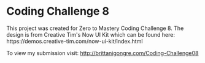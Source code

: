 <h1>Coding Challenge 8</h1>
This project was created for Zero to Mastery Coding Challenge 8. The design is from Creative Tim's Now UI Kit which can be found here: https://demos.creative-tim.com/now-ui-kit/index.html

To view my submission visit: http://brittanigongre.com/Coding-Challenge08
